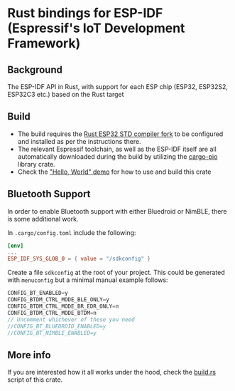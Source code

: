 # Rust bindings for ESP-IDF (Espressif's IoT Development Framework)

## Background

The ESP-IDF API in Rust, with support for each ESP chip (ESP32, ESP32S2, ESP32C3 etc.) based on the Rust target

## Build

- The build requires the [Rust ESP32 STD compiler fork](https://github.com/ivmarkov/rust) to be configured and installed as per the instructions there.
- The relevant Espressif toolchain, as well as the ESP-IDF itself are all automatically downloaded during the build by utilizing the [cargo-pio](https://github.com/ivmarkov/cargo-pio) library crate.
- Check the ["Hello, World" demo](https://github.com/ivmarkov/rust-esp32-std-hello) for how to use and build this crate

## Bluetooth Support

In order to enable Bluetooth support with either Bluedroid or NimBLE, there is some additional work.

In `.cargo/config.toml` include the following:

```toml
[env]
...
ESP_IDF_SYS_GLOB_0 = { value = "/sdkconfig" }
```

Create a file `sdkconfig` at the root of your project. This could be generated with `menuconfig` but a minimal manual example follows:

```c
CONFIG_BT_ENABLED=y
CONFIG_BTDM_CTRL_MODE_BLE_ONLY=y
CONFIG_BTDM_CTRL_MODE_BR_EDR_ONLY=n
CONFIG_BTDM_CTRL_MODE_BTDM=n
// Uncomment whichever of these you need
//CONFIG_BT_BLUEDROID_ENABLED=y
//CONFIG_BT_NIMBLE_ENABLED=y
```

## More info

If you are interested how it all works under the hood, check the [build.rs](https://github.com/ivmarkov/esp-idf-sys/blob/master/build.rs) script of this crate.
